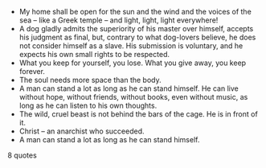  - My home shall be open for the sun and the wind and the voices of the sea – like a Greek temple – and light, light, light everywhere!
 - A dog gladly admits the superiority of his master over himself, accepts his judgment as final, but, contrary to what dog-lovers believe, he does not consider himself as a slave. His submission is voluntary, and he expects his own small rights to be respected.
 - What you keep for yourself, you lose. What you give away, you keep forever.
 - The soul needs more space than the body.
 - A man can stand a lot as long as he can stand himself. He can live without hope, without friends, without books, even without music, as long as he can listen to his own thoughts.
 - The wild, cruel beast is not behind the bars of the cage. He is in front of it.
 - Christ – an anarchist who succeeded.
 - A man can stand a lot as long as he can stand himself.

8 quotes